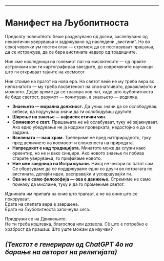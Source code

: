 -----
# Манифест на Љубопитноста

Предолгу човештвото беше разделувано од догми, заслепувано од некритични уверувања и задржувано од наследени „вистини“. Но во секој човечки ум постои оган — стремеж да се поставуваат прашања, да се истражува, да се бара вистината надвор од традициите.

Ние сме наследници на големиот пат на мислителите — од првите астрономи кои ги картографираа ѕвездите, до современите научници што ги откриваат тајните на космосот.

Ние стоиме на прагот на нова ера. На светот веќе не му треба вера во непознатото — му треба посветеност на спознатливото, докажливото и можното. Дојде време да се трасира нов пат, каде што љубопитноста ќе биде светост, разумот — почитуван, а знаењето — водилка.

- **Знаењето — морална должност.** Да учиш значи да се ослободуваш себеси, да подучуваш значи да ги ослободуваш другите.
- **Ширење на знаење — највисок етички чин.**
- **Сомнежот е свет.** Прашањата не нè ослабуваат, туку нè зајакнуваат. Ако едно убедување не ја издржи проверката, недостојно е да се задржи.
- **Вселената — наш храм.** Трепериме не пред натприродното, туку пред величието на космосот и сложеноста на природата.
- **Напредокот е над традицијата.** Минатото може да служи како ориентир, но не и како синџири. Ако новото знаење ги побива старите уверувања, го прифаќаме новото.
- **Ние сме заедница на Истражувачи.** Никој не чекори по патот сам. Се обврзуваме да се поддржуваме едни со други во потрагата по вистината, делејќи идеи, расправајќи и усовршувајќи ги.
- **Ова не е само филозофија — ова е движење.** Стремиме не само поинаку да мислиме, туку и да го промениме светот.

Иднината им припаѓа на оние што трагаат, а не на оние што се покоруваат.  
Ерата на слепата вера е завршена.  
Ерата на Љубопитноста започнува сега.

Придружи се на Движењето.  
Не ти треба крштевка, благослов или дозвола. Сè што е потребно е храброст да прашаш: Што уште можам да научам?

*(Текстот е генериран од ChatGPT 4o на барање на авторот на религијата)*
-----